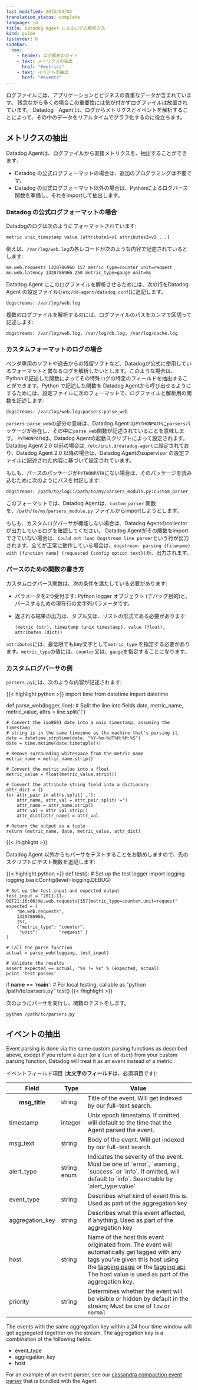 ```yaml
---
last_modified: 2015/04/02
translation_status: complete
language: ja
title: Datadog Agent によるログの解析方法
kind: guide
listorder: 6
sidebar:
  nav:
    - header: ログ解析のガイド
    - text: メトリクスの抽出
      href: "#metrics"
    - text: イベントの抽出
      href: "#events"
---
```


<!-- Log files contain tons of valuable application and business data.<!>
Unfortunately, this value is oftentimes never realized because log files go
ignored. The Datadog Agent can help remedy this by parsing metrics and events from
logs, so the data within can ｂe graphed in real-time, all the time. -->

ログファイルには、アプリケーションとビジネスの貴重なデータが含まれています。
残念ながら多くの場合この重要性には気が付かずログファイルは放置されています。
Datadog　Agent は、ログからメトリクスとイベントを解析することによって、その中のデータをリアルタイムでグラフ化するのに役立ちます。

<h2 id="metrics">メトリクスの抽出</h2>

Datadog Agentは、ログファイルから直接メトリクスを、抽出することができます:

- Datadog の公式ログフォーマットの場合は、追加のプログラミングは不要です。
- Datadog の公式ログフォーマット以外の場合は、Pythonによるログパース関数を準備し、それをimportして抽出します。


<!-- ### Datadog Canonical Log Format

Datadog logs are formatted as follows:

    metric unix_timestamp value \[attribute1=v1 attributes2=v2 ...\]

For example, imagining the content of `/var/log/web.log` to be:

    me.web.requests 1320786966 157 metric_type=counter unit=request
    me.web.latency 1320786966 250 metric_type=gauge unit=ms

Then all you need for Datadog to read metrics is to add this line to your Agent
configuration file (usually at `/etc/dd-agent/datadog.conf`):

    dogstreams: /var/log/web.log

You can also specify multiple log files like this:

    dogstreams: /var/log/web.log, /var/log/db.log, /var/log/cache.log -->

### Datadog の公式ログフォーマットの場合

Datadogのログは次のようにフォーマットされています:

    metric unix_timestamp value [attribute1=v1 attributes2=v2 ...]

例えば、`/var/log/web.log`の各レコードが次のような内容で記述されているとします:

    me.web.requests 1320786966 157 metric_type=counter unit=request
    me.web.latency 1320786966 250 metric_type=gauge unit=ms

Datadog Agent にこのログファイルを解析させるためには、次の行をDatadog Agent の設定ファイル(`/etc/dd-agent/datadog.conf`)に追記します。

    dogstreams: /var/log/web.log

複数のログファイルを解析するのには、ログファイルのパスをカンマで区切って記述します:

    dogstreams: /var/log/web.log, /var/log/db.log, /var/log/cache.log

<!-- ### Parsing Custom Log Formats

If you want to parse a different log format - say for a piece of vendor
or legacy software - you can use a custom Python function to extract the proper
fields from the log by specifying your log file in your Agent configuration
file in the following format:

    dogstreams: /var/log/web.log:parsers:parse_web

The `parsers:parse_web` portion indicates that the custom Python function lives
in a package called  parsers in the Agent's `PYTHONPATH`, and the parsers package
has a function named `parse_web`. The Agent's `PYTHONPATH` is set in the Agent
startup script, `/etc/init.d/datadog-agent` for Agent versions < 2.0, and in the
supervisor config for Agent version >= 2.0.

If your parser does **not** live on the Agent's `PYTHONPATH`, you can use an
alternative syntax to configure your line parser:

    dogstreams: /path/to/log1:/path/to/my/parsers_module.py:custom_parser

In this format, the agent will attempt to import a function called
`custom_parser` from `/path/to/my/parsers_module.py`.

If your custom log parser is not working, the first place to check is the
Agent collector logs. If the Agent is unable to import your function, there will
be a line with `Could not load Dogstream line parser`. (On the other hand, if
all goes well you should see `dogstream: parsing {filename} with
{function name} (requested {config option text})`.)

### Writing Parsing Functions

Custom parsing functions must:

- take two parameters: a Python logger object (for debugging) and a string parameter of the current line to parse.
- return a tuple or list of tuples of the form:

     `(metric (str), timestamp (unix timestamp), value (float), attributes (dict))`

Where attributes should at least contain the key metric_type, specifying whether the given metric is a counter or gauge. -->

### カスタムフォーマットのログの場合

ベンダ専用のソフトや過去からの残留ソフトなど、Datadogが公式に使用しているフォーマットと異なるログを解析したいとします。このような場合は、Pythonで記述した関数によってその特殊ログの特定のフィールドを抽出することができます。Python で記述した関数を Datadog Agentから呼び出せるようにするためには、設定ファイルに次のフォーマットで、ログファイルと解析用の関数を記述します:

    dogstreams: /var/log/web.log:parsers:parse_web

`parsers:parse_web`の部分の意味は、Datadog Agent の`PYTHONPATH`に`parsers`パッケージが存在し、その中に`parse_web`関数が記述されていることを意味します。
`PYTHONPATH`は、Datadog Agentの起動スクリプトによって設定されます。Datadog Agent 2.0 以前の場合は,
`/etc/init.d/datadog-agent`に設定されており、Datadog Agent 2.0 以降の場合は、Datadog Agentのsupervisor の設定ファイルに記述された内容に基づいて設定されています。

もしも、パースのパッケージが`PYTHONPATH`にない場合は、そのパッケージを読み込むために次のようにパスを付記します:

    dogstreams: /path/to/log1:/path/to/my/parsers_module.py:custom_parser

このフォーマットでは、Datadog Agentは、`custom_parser` 関数を、`/path/to/my/parsers_module.py` ファイルからimportしようとします。

もしも、カスタムログパーサが機能しない場合は、Datadog Agentのcollectorが出力しているログを確認してください。
Datadog Agentがその関数をimport できていない場合は、`Could not load Dogstream line parser`という行が出力されます。全てが正常に動作している場合は、`dogstream: parsing {filename} with
{function name} (requested {config option text})`が、出力されます。


<!-- ### Writing Parsing Functions

Custom parsing functions must:

- take two parameters: a Python logger object (for debugging) and a string parameter of the current line to parse.
- return a tuple or list of tuples of the form:

     `(metric (str), timestamp (unix timestamp), value (float), attributes (dict))`

Where attributes should at least contain the key metric_type, specifying whether the given metric is a counter or gauge. -->

### パースのための関数の書き方

カスタムログパース関数は、次の条件を満たしている必要があります:

- パラメータを2つ受付ます: Python logger オブジェクト (デバッグ目的)と、パースするための現在行の文字列パラメータです。

- 返される結果の出力は、タプル又は、リストの形式である必要があります:

     `(metric (str), timestamp (unix timestamp), value (float), attributes (dict))`

`attributes`には、最低限でもkey文字として`metric_type` を指定する必要があります。`metric_type`の値には、`counter`又は、`gauge`を指定することになります。


<!-- ### Example

Here's an example of what `parsers.py` might contain:

{{< highlight python >}}
import time
from datetime import datetime

def parse_web(logger, line):
    # Split the line into fields
    date, metric_name, metric_value, attrs = line.split('|')

    # Convert the iso8601 date into a unix timestamp, assuming the timestamp
    # string is in the same timezone as the machine that's parsing it.
    date = datetime.strptime(date, "%Y-%m-%dT%H:%M:%S")
    date = time.mktime(date.timetuple())

    # Remove surrounding whitespace from the metric name
    metric_name = metric_name.strip()

    # Convert the metric value into a float
    metric_value = float(metric_value.strip())

    # Convert the attribute string field into a dictionary
    attr_dict = {}
    for attr_pair in attrs.split(','):
        attr_name, attr_val = attr_pair.split('=')
        attr_name = attr_name.strip()
        attr_val = attr_val.strip()
        attr_dict[attr_name] = attr_val

    # Return the output as a tuple
    return (metric_name, date, metric_value, attr_dict)
{{< /highlight >}}


You'll want to be able to test your parser outside of the Agent, so for the above example,
you might add a test function like this:

{{< highlight python >}}
def test():
    # Set up the test logger
    import logging
    logging.basicConfig(level=logging.DEBUG)

    # Set up the test input and expected output
    test_input = "2011-11-08T21:16:06|me.web.requests|157|metric_type=counter,unit=request"
    expected = (
        "me.web.requests",
        1320786966,
        157,
        {"metric_type": "counter",
         "unit":        "request" }
    )

    # Call the parse function
    actual = parse_web(logging, test_input)

    # Validate the results
    assert expected == actual, "%s != %s" % (expected, actual)
    print 'test passes'


if __name__ == '__main__':
    # For local testing, callable as "python /path/to/parsers.py"
    test()
{{< /highlight >}}

And you can test your parsing logic by calling python /path/to/parsers.py. -->

### カスタムログパーサの例

`parsers.py`には、次のような内容が記述されます:

{{< highlight python >}}
import time
from datetime import datetime

def parse_web(logger, line):
    # Split the line into fields
    date, metric_name, metric_value, attrs = line.split('|')

    # Convert the iso8601 date into a unix timestamp, assuming the timestamp
    # string is in the same timezone as the machine that's parsing it.
    date = datetime.strptime(date, "%Y-%m-%dT%H:%M:%S")
    date = time.mktime(date.timetuple())

    # Remove surrounding whitespace from the metric name
    metric_name = metric_name.strip()

    # Convert the metric value into a float
    metric_value = float(metric_value.strip())

    # Convert the attribute string field into a dictionary
    attr_dict = {}
    for attr_pair in attrs.split(','):
        attr_name, attr_val = attr_pair.split('=')
        attr_name = attr_name.strip()
        attr_val = attr_val.strip()
        attr_dict[attr_name] = attr_val

    # Return the output as a tuple
    return (metric_name, date, metric_value, attr_dict)
{{< /highlight >}}

Datadog Agent 以外からもパーサをテストすることをお勧めしますので、先のスクリプトにテスト関数を追記します:

{{< highlight python >}}
def test():
    # Set up the test logger
    import logging
    logging.basicConfig(level=logging.DEBUG)

    # Set up the test input and expected output
    test_input = "2011-11-08T21:16:06|me.web.requests|157|metric_type=counter,unit=request"
    expected = (
        "me.web.requests",
        1320786966,
        157,
        {"metric_type": "counter",
         "unit":        "request" }
    )

    # Call the parse function
    actual = parse_web(logging, test_input)

    # Validate the results
    assert expected == actual, "%s != %s" % (expected, actual)
    print 'test passes'


if __name__ == '__main__':
    # For local testing, callable as "python /path/to/parsers.py"
    test()
{{< /highlight >}}

次のようにパーサを実行し、関数のテストをします。

    python /path/to/parsers.py


<!-- <h2 id="events">Parsing Events</h2>

Event parsing is done via the same custom parsing functions as described above, except if you return a
`dict` (or a `list` of `dict`) from your custom parsing function, Datadog will treat it as an event instead of a metric.

Here are the event fields (bold means the field is required):

<table class="table">
<thead>
<tr>
<th>Field</th>
<th>Type</th>
<th>Value</th>
</tr>
</thead>
<tbody>
<tr>
<th>msg_title</th>
<td>string</td>
<td>Title of the event. Will get indexed by our full-text
search.</td>
</tr>
<tr>
<td>timestamp</td>
<td>integer</td>
<td>Unix epoch timestamp. If omitted, will default to the time that
the Agent parsed the event.</td>
</tr>
<tr>
<td>msg_text</td>
<td>string</td>
<td>Body of the event. Will get indexed by our full-text
search.</td>
</tr>
<tr>
<td>alert_type</td>
<td>string enum</td>
<td>Indicates the severity of the event. Must be one of `error`,
`warning`, `success` or `info`. If omitted, will default to `info`.
Searchable by `alert_type:value`</td>
</tr>
<tr>
<td>event_type</td>
<td>string</td>
<td>Describes what kind of event this is. Used as part of the
aggregation key</td>
</tr>
<tr>
<td>aggregation_key</td>
<td>string</td>
<td>Describes what this event affected, if anything. Used as part
of the aggregation key</td>
</tr>
<tr>
<td>host</td>
<td>string</td>
<td>Name of the host this event originated from. The event will
automatically get tagged with any tags you've given this host using
the <a href="https://app.datadoghq.com/infrastructure#tags">tagging
page</a> or the <a href="https://docs.datadoghq.com/api/#tags">tagging
api</a>. The host value is used as part of the aggregation
key.</td>
</tr>
<tr>
<td>priority</td>
<td>string</td>
<td>Determines whether the event will be visible or hidden by default
in the stream; Must be one of <code>low</code> or <code>normal</code></td>
</tr>
</tbody>
</table>

The events with the same aggregation key within a 24 hour time window will get aggregated together on the stream.
The aggregation key is a combination of the following fields:

- event_type
- aggregation_key
- host

For an example of an event parser, see our [cassandra compaction event parser](https://github.com/DataDog/dd-agent/blob/master/dogstream/cassandra.py)
that is bundled with the Agent. -->

<h2 id="events">イベントの抽出</h2>

Event parsing is done via the same custom parsing functions as described above, except if you return a
`dict` (or a `list` of `dict`) from your custom parsing function, Datadog will treat it as an event instead of a metric.


イベントフィールド項目 (**太文字のフィールド**は、必須項目です):

<table class="table">
<thead>
<tr>
<th>Field</th>
<th>Type</th>
<th>Value</th>
</tr>
</thead>
<tbody>
<tr>
<th>msg_title</th>
<td>string</td>
<td>Title of the event. Will get indexed by our full-text
search.</td>
</tr>
<tr>
<td>timestamp</td>
<td>integer</td>
<td>Unix epoch timestamp. If omitted, will default to the time that
the Agent parsed the event.</td>
</tr>
<tr>
<td>msg_text</td>
<td>string</td>
<td>Body of the event. Will get indexed by our full-text
search.</td>
</tr>
<tr>
<td>alert_type</td>
<td>string enum</td>
<td>Indicates the severity of the event. Must be one of `error`,
`warning`, `success` or `info`. If omitted, will default to `info`.
Searchable by `alert_type:value`</td>
</tr>
<tr>
<td>event_type</td>
<td>string</td>
<td>Describes what kind of event this is. Used as part of the
aggregation key</td>
</tr>
<tr>
<td>aggregation_key</td>
<td>string</td>
<td>Describes what this event affected, if anything. Used as part
of the aggregation key</td>
</tr>
<tr>
<td>host</td>
<td>string</td>
<td>Name of the host this event originated from. The event will
automatically get tagged with any tags you've given this host using
the <a href="https://app.datadoghq.com/infrastructure#tags">tagging
page</a> or the <a href="https://docs.datadoghq.com/ja/api/#tags">tagging
api</a>. The host value is used as part of the aggregation
key.</td>
</tr>
<tr>
<td>priority</td>
<td>string</td>
<td>Determines whether the event will be visible or hidden by default
in the stream; Must be one of <code>low</code> or <code>normal</code></td>
</tr>
</tbody>
</table>

The events with the same aggregation key within a 24 hour time window will get aggregated together on the stream.
The aggregation key is a combination of the following fields:

- event_type
- aggregation_key
- host

For an example of an event parser, see our [cassandra compaction event parser](https://github.com/DataDog/dd-agent/blob/master/dogstream/cassandra.py)
that is bundled with the Agent.
